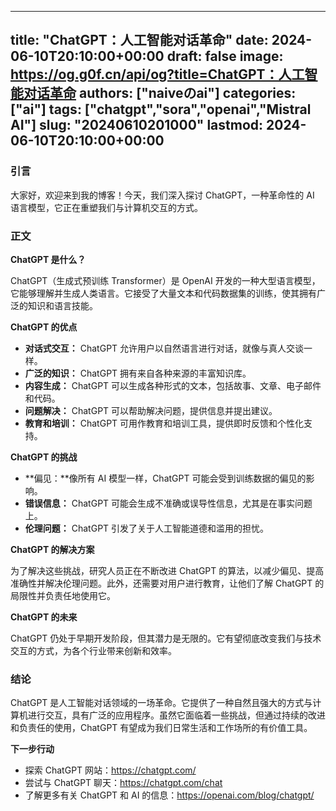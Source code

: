 
---
title: "ChatGPT：人工智能对话革命"
date: 2024-06-10T20:10:00+00:00
draft: false
image: https://og.g0f.cn/api/og?title=ChatGPT：人工智能对话革命
authors: ["naiveのai"]
categories: ["ai"]
tags: ["chatgpt","sora","openai","Mistral AI"]
slug: "20240610201000"
lastmod: 2024-06-10T20:10:00+00:00
---
### 引言

大家好，欢迎来到我的博客！今天，我们深入探讨 ChatGPT，一种革命性的 AI 语言模型，它正在重塑我们与计算机交互的方式。

### 正文

**ChatGPT 是什么？**

ChatGPT（生成式预训练 Transformer）是 OpenAI 开发的一种大型语言模型，它能够理解并生成人类语言。它接受了大量文本和代码数据集的训练，使其拥有广泛的知识和语言技能。

**ChatGPT 的优点**

* **对话式交互：** ChatGPT 允许用户以自然语言进行对话，就像与真人交谈一样。
* **广泛的知识：** ChatGPT 拥有来自各种来源的丰富知识库。
* **内容生成：** ChatGPT 可以生成各种形式的文本，包括故事、文章、电子邮件和代码。
* **问题解决：** ChatGPT 可以帮助解决问题，提供信息并提出建议。
* **教育和培训：** ChatGPT 可用作教育和培训工具，提供即时反馈和个性化支持。

**ChatGPT 的挑战**

* **偏见：**像所有 AI 模型一样，ChatGPT 可能会受到训练数据的偏见的影响。
* **错误信息：** ChatGPT 可能会生成不准确或误导性信息，尤其是在事实问题上。
* **伦理问题：** ChatGPT 引发了关于人工智能道德和滥用的担忧。

**ChatGPT 的解决方案**

为了解决这些挑战，研究人员正在不断改进 ChatGPT 的算法，以减少偏见、提高准确性并解决伦理问题。此外，还需要对用户进行教育，让他们了解 ChatGPT 的局限性并负责任地使用它。

**ChatGPT 的未来**

ChatGPT 仍处于早期开发阶段，但其潜力是无限的。它有望彻底改变我们与技术交互的方式，为各个行业带来创新和效率。

### 结论

ChatGPT 是人工智能对话领域的一场革命。它提供了一种自然且强大的方式与计算机进行交互，具有广泛的应用程序。虽然它面临着一些挑战，但通过持续的改进和负责任的使用，ChatGPT 有望成为我们日常生活和工作场所的有价值工具。

**下一步行动**

* 探索 ChatGPT 网站：https://chatgpt.com/
* 尝试与 ChatGPT 聊天：https://chatgpt.com/chat
* 了解更多有关 ChatGPT 和 AI 的信息：https://openai.com/blog/chatgpt/